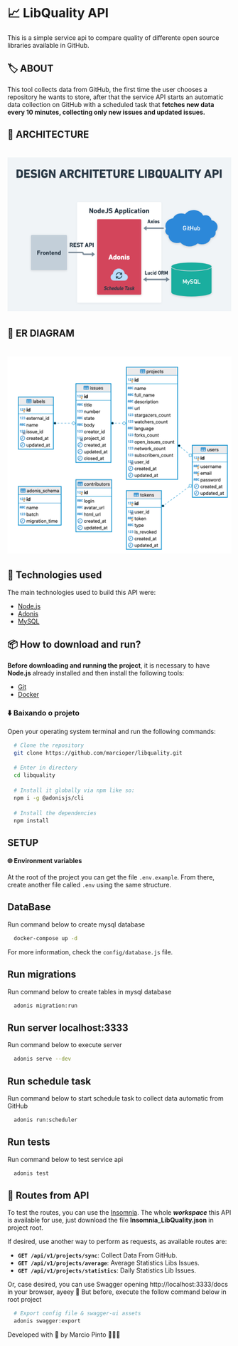 # 📈 LibQuality API
This is a simple service api to compare quality of differente open source libraries available in GitHub.

## 🏷️ ABOUT
This tool collects data from GitHub, the first time the user chooses a repository he wants to store, after that the service API starts an automatic data collection on GitHub with a scheduled task that **fetches new data every 10 minutes, collecting only new issues and updated issues.**

## 📝 ARCHITECTURE
<h1 align="center">
  <img alt="Architeture" src="https://raw.githubusercontent.com/marcioper/libquality/master/LibQualityArchitectureAPI.png?token=AA6FHWISBK674HEUIWV3OS27EOL7C" />
</h1>

## 📐 ER DIAGRAM
<h1 align="center">
  <img alt="ER Diagram" src="https://raw.githubusercontent.com/marcioper/libquality/master/ER-libquality.png?token=AA6FHWOCE4FLOFAARABDESC7EOMDG" />
</h1>

## 🚀 Technologies used
The main technologies used to build this API were:

- [Node.js](https://nodejs.org/en/)
- [Adonis](https://adonisjs.com/)
- [MySQL](https://www.mysql.com/)

## 📦 How to download and run?

**Before downloading and running the project**, it is necessary to have **Node.js** already installed and then install the following tools:

- [Git](https://git-scm.com/)
- [Docker](https://www.docker.com/)

### ⬇️ Baixando o projeto

Open your operating system terminal and run the following commands:

```bash
  # Clone the repository
  git clone https://github.com/marcioper/libquality.git

  # Enter in directory
  cd libquality

  # Install it globally via npm like so:
  npm i -g @adonisjs/cli

  # Install the dependencies
  npm install
```

## SETUP

#### 🌐 Environment variables

At the root of the project you can get the file `.env.example`. From there, create another file called `.env` using the same structure.

## DataBase
Run command below to create mysql database
```bash
  docker-compose up -d
```

For more information, check the `config/database.js` file.

## Run migrations
Run command below to create tables in mysql database
```bash
  adonis migration:run
```

## Run server localhost:3333
Run command below to execute server
```bash
  adonis serve --dev
```

## Run schedule task
Run command below to start schedule task to collect data automatic from GitHub
```bash
  adonis run:scheduler
```

## Run tests
Run command below to test service api
```bash
  adonis test
```

## 📌 Routes from API
To test the routes, you can use the [Insomnia](https://insomnia.rest/). The whole **_workspace_** this API is available for use, just download the file **Insomnia_LibQuality.json** in project root.

If desired, use another way to perform as requests, as available routes are:

- **`GET /api/v1/projects/sync`**: Collect Data From GitHub.
- **`GET /api/v1/projects/average`**: Average Statistics Libs Issues.
- **`GET /api/v1/projects/statistics`**: Daily Statistics Lib Issues.

Or, case desired, you can use Swagger opening http://localhost:3333/docs in your browser, ayeey 🎉
But before, execute the follow command below in root project
```bash
  # Export config file & swagger-ui assets
  adonis swagger:export
```

Developed with 💜 by Marcio Pinto 🧑🏽‍🚀
